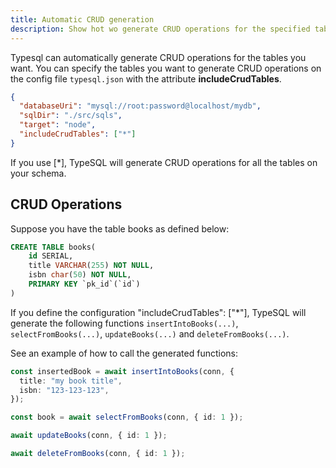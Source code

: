 ```yaml
---
title: Automatic CRUD generation
description: Show hot wo generate CRUD operations for the specified tables.
---
```


Typesql can automatically generate CRUD operations for the tables you want.
You can specify the tables you want to generate CRUD operations on the config file `typesql.json` with the attribute **includeCrudTables**.

```json
{
  "databaseUri": "mysql://root:password@localhost/mydb",
  "sqlDir": "./src/sqls",
  "target": "node",
  "includeCrudTables": ["*"]
}
```

If you use [*], TypeSQL will generate CRUD operations for all the tables on your schema.

## CRUD Operations

Suppose you have the table books as defined below:

```sql
CREATE TABLE books(
    id SERIAL,
    title VARCHAR(255) NOT NULL,
    isbn char(50) NOT NULL,
    PRIMARY KEY `pk_id`(`id`)
)
```

If you define the configuration "includeCrudTables": ["*"], TypeSQL will generate the following functions `insertIntoBooks(...)`, `selectFromBooks(...)`, `updateBooks(...)` and `deleteFromBooks(...)`.

See an example of how to call the generated functions:

```ts
const insertedBook = await insertIntoBooks(conn, {
  title: "my book title",
  isbn: "123-123-123",
});

const book = await selectFromBooks(conn, { id: 1 });

await updateBooks(conn, { id: 1 });

await deleteFromBooks(conn, { id: 1 });
```
